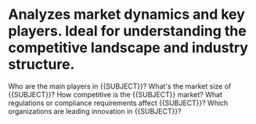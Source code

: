 # Analyzes market dynamics and key players. Ideal for understanding the competitive landscape and industry structure.

Who are the main players in {{SUBJECT}}?
What's the market size of {{SUBJECT}}?
How competitive is the {{SUBJECT}} market?
What regulations or compliance requirements affect {{SUBJECT}}?
Which organizations are leading innovation in {{SUBJECT}}?
